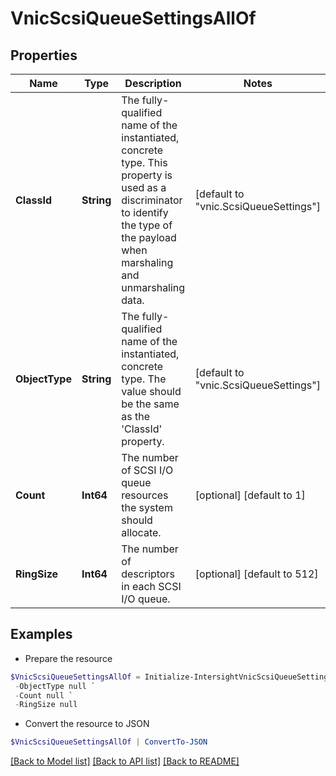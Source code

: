 # VnicScsiQueueSettingsAllOf
## Properties

Name | Type | Description | Notes
------------ | ------------- | ------------- | -------------
**ClassId** | **String** | The fully-qualified name of the instantiated, concrete type. This property is used as a discriminator to identify the type of the payload when marshaling and unmarshaling data. | [default to "vnic.ScsiQueueSettings"]
**ObjectType** | **String** | The fully-qualified name of the instantiated, concrete type. The value should be the same as the &#39;ClassId&#39; property. | [default to "vnic.ScsiQueueSettings"]
**Count** | **Int64** | The number of SCSI I/O queue resources the system should allocate. | [optional] [default to 1]
**RingSize** | **Int64** | The number of descriptors in each SCSI I/O queue. | [optional] [default to 512]

## Examples

- Prepare the resource
```powershell
$VnicScsiQueueSettingsAllOf = Initialize-IntersightVnicScsiQueueSettingsAllOf  -ClassId null `
 -ObjectType null `
 -Count null `
 -RingSize null
```

- Convert the resource to JSON
```powershell
$VnicScsiQueueSettingsAllOf | ConvertTo-JSON
```

[[Back to Model list]](../README.md#documentation-for-models) [[Back to API list]](../README.md#documentation-for-api-endpoints) [[Back to README]](../README.md)

